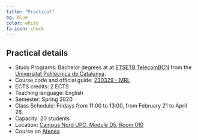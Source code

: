 ```yaml
---
title: "Practical"
bg: blue
color: white
fa-icon: check
---
```


## Practical details

* Study Programs: Bachelor degrees at at [ETSETB TelecomBCN](http://etsetb.upc.edu/ca) from the [Universitat Politecnica de Catalunya](http://www.upc.edu/?set_language=en).
* Course code and official guide: [230329 - MRL](http://infoteleco.upc.edu/documents/guia_docent/assignatures/all/cat/230329.pdf)
* ECTS credits: 2 ECTS
* Teaching language: English
* Semester: Spring 2020
* Class Schedule: Fridays from 11:00 to 13:00, from February 21 to April 28.
* Capacity: 20 students
* Location: [Campus Nord UPC, Module D5, Room 010](https://imatge.upc.edu/web/contact)
* Course on [Atenea](https://atenea.upc.edu/course/view.php?id=56523)
